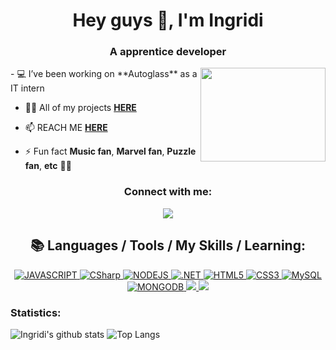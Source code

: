<h1 align="center">Hey guys 👋, I'm Ingridi</h1>
<h3 align="center">A apprentice developer</h3>


<img align="right" src="https://media.giphy.com/media/lJNoBCvQYp7nq/giphy.gif" width="200" height="150" />
- 💻 I’ve been working on **Autoglass** as a IT intern 

- 👨‍💻 All of my projects **[HERE](https://github.com/ingridigavem?tab=repositories)**

- 📫 REACH ME **[HERE](mailto:ingridigavem@gmail.com)**

- ⚡ Fun fact **Music fan**, **Marvel fan**, **Puzzle fan**, **etc** 🤣😂


<h3 align="center">Connect with me:</h3>
<p align="center">
<a href="https://linkedin.com/in/ingridi-gave" target="blank"><img src="https://img.shields.io/badge/LinkedIn-0077B5?style=for-the-badge&logo=linkedin&logoColor=white">
</a>
</p>

<h2 align="center">📚 Languages / Tools / My Skills / Learning:</h2>

<p align="center"> 
<!--Javscript-->
  <a href="https://developer.mozilla.org/en-US/docs/Web/JavaScript" target="_blank">
    <img alt="JAVASCRIPT" src="https://img.shields.io/badge/JavaScript-20232A?style=for-the-badge&logo=javascript&logoColor=F7DF1E"/> 
  </a>
<!--CSharp-->
  <a href="https://docs.microsoft.com/en-us/dotnet/csharp/" target="_blank">
     <img alt="CSharp" src="https://img.shields.io/badge/CSharp-20232A?style=for-the-badge&logo=csharp&logoColor=512BD4"/>   
  </a>
<!--NodeJS-->
  <a href="https://nodejs.org/en/docs/" target="_blank">
      <img alt="NODEJS" src="https://img.shields.io/badge/NODE.JS-20232A?style=for-the-badge&logo=Node.js&logoColor=339933"/>
  </a>
<!--.NET-->
  <a href="https://docs.microsoft.com/en-us/dotnet/" target="_blank">
    <img alt=".NET" src="https://img.shields.io/badge/.NET-20232A?style=for-the-badge&logo=.NET&logoColor=836FFF"/> 
  </a>
<!--HTML5-->
  <a href="https://www.w3schools.com/html/default.asp" target="_blank">
    <img alt="HTML5" src="https://img.shields.io/badge/HTML5-20232A?style=for-the-badge&logo=html5&logoColor=E34F26"/>
  </a> 
<!--CSS-->
  <a href="https://www.w3schools.com/css/" target="_blank">
    <img alt="CSS3" src="https://img.shields.io/badge/CSS3-20232A?style=for-the-badge&logo=css3&logoColor=1572B6"/>
  </a> 
<!--mysql-->
  <a href="https://www.mysql.com/" target="_blank">
     <img alt="MySQL" src="https://img.shields.io/badge/MySQL-20232A?style=for-the-badge&logo=mysql&logoColor=#4479A1"/>
  </a>
<!--MongoDB-->
  <a href="https://docs.mongodb.com/" target="_blank">
     <img alt="MONGODB" src="https://img.shields.io/badge/MongoDB-20232A?style=for-the-badge&logo=MongoDB&logoColor=339933"/>
  </a>
<!--Scrum-->
  <a href="https://www.scrum.org/">
    <img src="https://img.shields.io/badge/Scrum-20232A?style=for-the-badge&logo=clockify&logoColor=3A7C9A"/>
  </a>
<!--Kanban-->
  <a href="https://www.scrum.org/resources/kanban-guide-scrum-teams">
    <img src="https://img.shields.io/badge/Kanban-20232A?style=for-the-badge&logo=pinboard&logoColor=DD0000"/>
  </a>

</p>

<h3 align="left">Statistics:</h3>
<p align="left">
  
  ![Ingridi's github stats](https://github-readme-stats.vercel.app/api?username=ingridigavem&show_icons=true&theme=tokyonight&count_private=true&line_height=33) ![Top Langs](https://github-readme-stats.vercel.app/api/top-langs/?username=ingridigavem&show_icons=true&theme=tokyonight&count_private=true)
